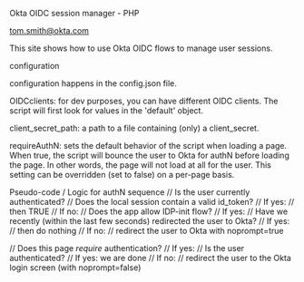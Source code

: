Okta OIDC session manager - PHP

tom.smith@okta.com

This site shows how to use Okta OIDC flows to manage user sessions.

configuration

configuration happens in the config.json file.

OIDCclients: for dev purposes, you can have different OIDC clients. The script will first look for values in the 'default' object.

client_secret_path: a path to a file containing (only) a client_secret.

requireAuthN: sets the default behavior of the script when loading a page. When true, the script will bounce the user to Okta for authN before loading the page. In other words, the page will not load at all for the user. This setting can be overridden (set to false) on a per-page basis.

Pseudo-code / Logic for authN sequence
// Is the user currently authenticated?
	// Does the local session contain a valid id_token?
		// If yes:
			// then TRUE
		// If no:
			// Does the app allow IDP-init flow?
				// If yes:
					// Have we recently (within the last few seconds) redirected the user to Okta?
						// If yes:
							// then do nothing
						// If no:
							// redirect the user to Okta with noprompt=true

// Does this page *require* authentication?
	// If yes:
		// Is the user authenticated?
			// If yes: we are done
			// If no:
				// redirect the user to the Okta login screen (with noprompt=false)



